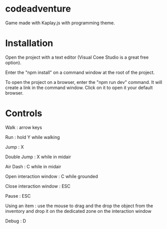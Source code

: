 # codeadventure

Game made with Kaplay.js with programming theme.

# Installation

Open the project with a text editor (Visual Coee Studio is a great free option).

Enter the "npm install" on a command window at the root of the project.

To open the project on a browser, enter the "npm run dev" command. It will create a link in the command window. Click on it to open it your default browser.

# Controls

Walk : arrow keys

Run : hold Y while walking

Jump : X

Double Jump : X while in midair

Air Dash : C while in midair

Open interaction window : C while grounded

Close interaction window : ESC

Pause : ESC

Using an item : use the mouse to drag and the drop the object from the inventory and drop it on the dedicated zone on the interaction window

Debug : D


